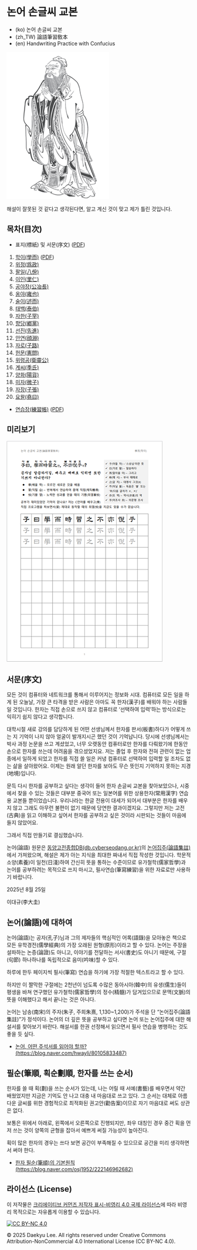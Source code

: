 # 논어 손글씨 교본

* (ko) 논어 손글씨 교본
* (zh_TW) 論語筆習敎本
* (en) Handwriting Practice with Confucius

![공자](images/confucius.png)

해설이 잘못된 것 같다고 생각된다면, 알고 계신 것이 맞고 제가 틀린 것입니다.

## 목차(目次)

* 표지(標紙) 및 서문(序文) ([PDF](download/논어%20손글씨%20교본-00.pdf))
1. [학이(學而)](commentary/01-xue-er.md) ([PDF](download/논어%20손글씨%20교본-01-학이.pdf))
2. [위정(爲政)](commentary/02-wei-zheng.md)
3. [팔일(八佾)](commentary/03-ba-yi.md)
4. [이인(里仁)](commentary/04-li-ren.md)
5. [공야장(公冶長)](commentary/05-gong-ye-chang.md)
6. [옹야(雍也)](commentary/06-yong-ye.md)
7. [술이(述而)](commentary/07-shu-er.md)
8. [태백(泰伯)](commentary/08-tai-bo.md)
9. [자한(子罕)](commentary/09-zi-han.md)
10. [향당(鄕黨)](commentary/10-xiang-dang.md)
11. [선진(先進)](commentary/11-xian-jin.md)
12. [안연(顔淵)](commentary/12-yan-yuan.md)
13. [자로(子路)](commentary/13-zi-lu.md)
14. [헌문(憲問)](commentary/14-xian-wen.md)
15. [위령공(衛靈公)](commentary/15-wei-ling-gong.md)
16. [계씨(季氏)](commentary/16-ji-shi.md)
17. [양화(陽貨)](commentary/17-yang-huo.md)
18. [미자(微子)](commentary/18-wei-zi.md)
19. [자장(子張)](commentary/19-zi-zhang.md)
20. [요왈(堯曰)](commentary/20-yao-yue.md)
* [연습장(練習帳)](commentary/99-practice.md) ([PDF](download/논어%20손글씨%20교본-99-연습장.pdf))

## 미리보기

![1페이지](images/sample1.png)
## 서문(序文)

모든 것이 컴퓨터와 네트워크를 통해서 이루어지는 정보화 시대. 컴퓨터로 모든 일을 하게 된 오늘날, 가장 큰 타격을 받은 사람은 아마도 꼭 한자(漢子)를 배워야 하는 사람들일 것입니다. 한자는 직접 손으로 쓰지 않고 컴퓨터로 ‘선택하여 입력’하는 방식으로는 익히기 쉽지 않다고 생각합니다.

대학시절 새로 강의를 담당하게 된 어떤 선생님께서 한자를 판서(板書)하다가 어떻게 쓰는 지 기억이 나지 않아 얼굴이 발개지시곤 했던 것이 기억납니다. 당시에 선생님께서는 박사 과정 논문을 쓰고 계셨었고, 너무 오랫동안 컴퓨터로만 한자를 다뤄왔기에 한동안 손으로 한자를 쓰는데 어려움을 겪으셨었지요. 저는 졸업 후 한자와 전혀 관련이 없는 업종에서 일하게 되었고 한자를 직접 쓸 일은 커녕 컴퓨터로 선택하여 입력할 일 조차도 없는 삶을 살아왔어요. 이제는 원래 알던 한자를 보아도 무슨 뜻인지 기억하지 못하는 지경(地境)입니다.

문득 다시 한자를 공부하고 싶다는 생각이 들어 한자 손글씨 교본을 찾아보았으나, 시중에서 찾을 수 있는 것들은 대부분 중국어 또는 일본어를 위한 상용한자(常用漢字) 연습용 교본들 뿐이었습니다. 우리나라는 한글 전용이 대세가 되어서 대부분은 한자를 배우지 않고 그래도 아무런 불편이 없기 때문에 당연한 결과이겠지요. 그렇지만 저는 고전(古典)을 읽고 이해하고 싶어서 한자를 공부하고 싶은 것이라 시판되는 것들이 마음에 들지 않았어요.

그래서 직접 만들기로 결심했습니다.

논어(論語) 원문은 [동양고전종합DB(db.cyberseodang.or.kr)](https://db.cyberseodang.or.kr/)의 [논어집주(論語集註)](https://db.cyberseodang.or.kr/front/alphaList/BookMain.do?tab=tab1_01&bnCode=jti_1h0301&titleId=C2)에서 가져왔으며, 해설은 제가 아는 지식을 최대한 짜내서 직접 작성한 것입니다. 학문적 소양(素養)이 일천(日淺)하여 간신히 뜻을 통하는 수준이므로 유가철학(儒家哲學)과 논어를 공부하려는 목적으로 쓰지 마시고, 필사연습(筆寫練習)을 위한 자료로만 사용하기 바랍니다.

2025년 8월 25일

이대규(李大圭)

## 논어(論語)에 대하여

논어(論語)는 공자(孔子)님과 그의 제자들의 핵심적인 어록(語錄)을 모아놓은 책으로 모든 유학경전(儒學經典)의 가장 오래된 원형(原形)이라고 할 수 있다. 논어는 주장을 설파하는 논증(論證)도 아니고, 이야기를 전달하는 서사(書史)도 아니기 때문에, 구절(句節) 하나하나를 독립적으로 음미(吟味)할 수 있다.

하루에 한두 페이지씩 필사(筆寫) 연습을 하기에 가장 적절한 텍스트라고 할 수 있다.

하지만 이 짤막한 구절에는 2천년이 넘도록 수많은 동아시아(韓中)의 유생(儒生)들이 평생을 바쳐 연구했던 유가철학(儒家哲學)의 정수(精髓)가 담겨있으므로 문맥(文脈)의 뜻을 이해했다고 해서 끝나는 것은 아니다.

논어는 남송(南宋)의 주자(朱子, 주희朱熹, 1,130~1,200)가 주석을 단 “논어집주(論語集註)”가 정석이다. 논어의 더 깊은 뜻을 공부하고 싶다면 논어 또는 논어집주에 대한 해설서를 찾아보기 바란다. 해설서를 한권 선정해서 읽으면서 필사 연습을 병행하는 것도 좋을 듯 싶다.

* [논어, 어떤 주석서를 읽어야 할까? (https://blog.naver.com/hwayli/80105833487)](https://blog.naver.com/hwayli/80105833487)

## 필순(筆順, 획순劃順, 한자를 쓰는 순서)

한자를 쓸 때 획(劃)을 쓰는 순서가 있는데, 나는 어릴 때 서예(書藝)를 배우면서 약간 배웠었지만 지금은 기억도 안 나고 대충 내 마음대로 쓰고 있다. 그 순서는 대체로 아름다운 글씨를 위한 경험적으로 최적화된 권고안(勸告案)이므로 자기 마음대로 써도 상관은 없다.

보통은 위에서 아래로, 왼쪽에서 오른쪽으로 진행되지만, 좌우 대칭인 경우 중간 획을 먼저 쓰는 것이 양쪽의 균형을 잡아서 예쁘게 써질 가능성이 높아진다.

획이 많은 한자의 경우는 쓰다 보면 공간이 부족해질 수 있으므로 공간을 미리 생각하면서 써야 한다.

* [한자 필순(筆順)의 기본원칙 (https://blog.naver.com/osj1952/222146962682)](https://blog.naver.com/osj1952/222146962682)

## 라이선스 (License)

이 저작물은 [크리에이티브 커먼즈 저작자 표시-비영리 4.0 국제 라이선스](http://creativecommons.org/licenses/by-nc/4.0/)에 따라 비영리 목적으로는 자유롭게 이용할 수 있습니다.

[![CC BY-NC 4.0](https://mirrors.creativecommons.org/presskit/buttons/88x31/png/by-nc.png)](http://creativecommons.org/licenses/by-nc/4.0/)

© 2025 Daekyu Lee. All rights reserved under Creative Commons Attribution-NonCommercial 4.0 International License (CC BY-NC 4.0).
